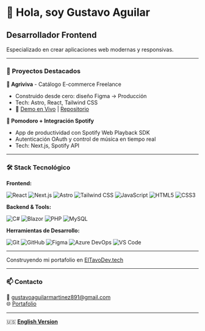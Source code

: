 # 👋 Hola, soy Gustavo Aguilar

## Desarrollador Frontend 

Especializado en crear aplicaciones web modernas y responsivas.

---

### 🚀 Proyectos Destacados

**🛒 Agriviva** - Catálogo E-commerce Freelance
- Construido desde cero: diseño Figma → Producción
- Tech: Astro, React, Tailwind CSS
- 🔗 [Demo en Vivo](https://www.agriviva.com.mx/) | [Repositorio](https://github.com/gustavo234124/Agriviva)

**🎵 Pomodoro + Integración Spotify**
- App de productividad con Spotify Web Playback SDK
- Autenticación OAuth y control de música en tiempo real
- Tech: Next.js, Spotify API

---

### 🛠️ Stack Tecnológico

**Frontend:**

![React](https://img.shields.io/badge/React-20232A?style=for-the-badge&logo=react&logoColor=61DAFB)
![Next.js](https://img.shields.io/badge/Next.js-000000?style=for-the-badge&logo=next.js&logoColor=white)
![Astro](https://img.shields.io/badge/Astro-FF5D01?style=for-the-badge&logo=astro&logoColor=white)
![Tailwind CSS](https://img.shields.io/badge/Tailwind_CSS-38B2AC?style=for-the-badge&logo=tailwind-css&logoColor=white)
![JavaScript](https://img.shields.io/badge/JavaScript-F7DF1E?style=for-the-badge&logo=javascript&logoColor=black)
![HTML5](https://img.shields.io/badge/HTML5-E34F26?style=for-the-badge&logo=html5&logoColor=white)
![CSS3](https://img.shields.io/badge/CSS3-1572B6?style=for-the-badge&logo=css3&logoColor=white)

**Backend & Tools:**

![C#](https://img.shields.io/badge/C%23-239120?style=for-the-badge&logo=c-sharp&logoColor=white)
![Blazor](https://img.shields.io/badge/Blazor-512BD4?style=for-the-badge&logo=blazor&logoColor=white)
![PHP](https://img.shields.io/badge/PHP-777BB4?style=for-the-badge&logo=php&logoColor=white)
![MySQL](https://img.shields.io/badge/MySQL-4479A1?style=for-the-badge&logo=mysql&logoColor=white)

**Herramientas de Desarrollo:**

![Git](https://img.shields.io/badge/Git-F05032?style=for-the-badge&logo=git&logoColor=white)
![GitHub](https://img.shields.io/badge/GitHub-100000?style=for-the-badge&logo=github&logoColor=white)
![Figma](https://img.shields.io/badge/Figma-F24E1E?style=for-the-badge&logo=figma&logoColor=white)
![Azure DevOps](https://img.shields.io/badge/Azure_DevOps-0078D7?style=for-the-badge&logo=azure-devops&logoColor=white)
![VS Code](https://img.shields.io/badge/VS_Code-007ACC?style=for-the-badge&logo=visual-studio-code&logoColor=white)

---

Construyendo mi portafolio en [ElTavoDev.tech](https://eltavodev.tech) 

---

### 📫 Contacto

📧 gustavoaguilarmartinez891@gmail.com  
🌐 [Portafolio](https://eltavodev.tech)

---

🇺🇸 **[English Version](./README.md)**
